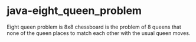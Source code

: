 # java-eight_queen_problem
Eight queen problem is 8x8 chessboard is the problem of 8 queens that none of the queen places to match each other with the usual queen moves.
